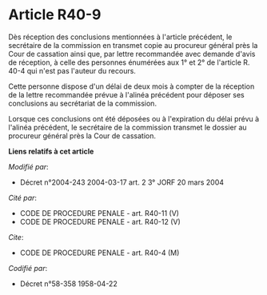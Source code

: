 # Article R40-9

Dès réception des conclusions mentionnées à l'article précédent, le secrétaire de la commission en transmet copie au
procureur général près la Cour de cassation ainsi que, par lettre recommandée avec demande d'avis de réception, à celle des
personnes énumérées aux 1° et 2° de l'article R. 40-4 qui n'est pas l'auteur du recours.

Cette personne dispose d'un délai de deux mois à compter de la réception de la lettre recommandée prévue à l'alinéa précédent
pour déposer ses conclusions au secrétariat de la commission.

Lorsque ces conclusions ont été déposées ou à l'expiration du délai prévu à l'alinéa précédent, le secrétaire de la
commission transmet le dossier au procureur général près la Cour de cassation.

**Liens relatifs à cet article**

_Modifié par_:

  - Décret n°2004-243 2004-03-17 art. 2 3° JORF 20 mars 2004

_Cité par_:

  - CODE DE PROCEDURE PENALE - art. R40-11 (V)
  - CODE DE PROCEDURE PENALE - art. R40-12 (V)

_Cite_:

  - CODE DE PROCEDURE PENALE - art. R40-4 (M)

_Codifié par_:

  - Décret n°58-358 1958-04-22
